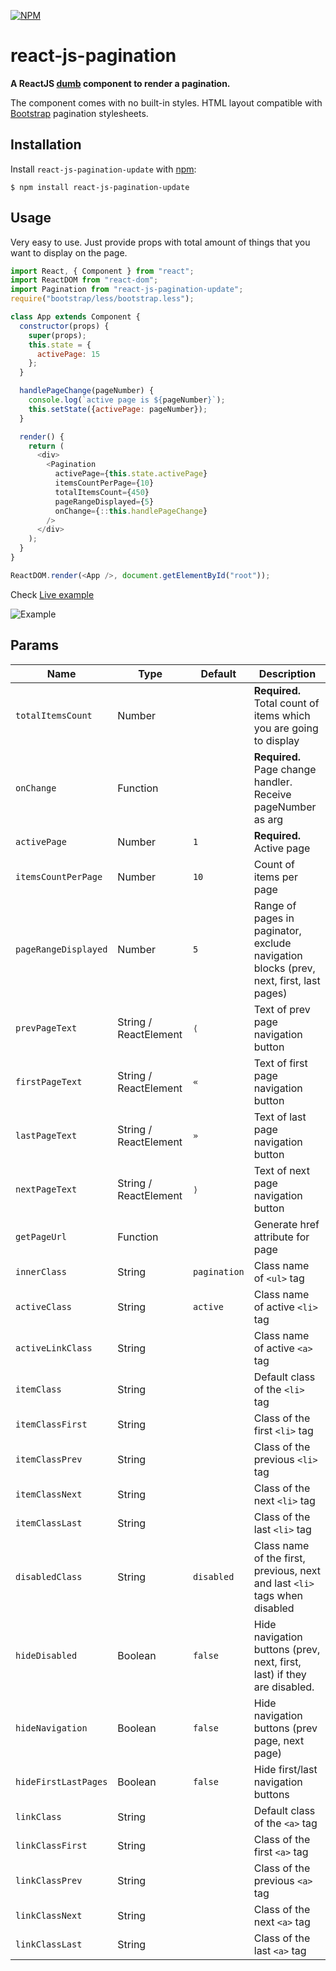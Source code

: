 [![NPM](https://nodei.co/npm/react-js-pagination-update.png?downloads=true)](https://nodei.co/npm/react-js-pagination-update/)

# react-js-pagination

**A ReactJS [dumb](https://medium.com/@dan_abramov/smart-and-dumb-components-7ca2f9a7c7d0) component to render a pagination.**

The component comes with no built-in styles. HTML layout compatible with [Bootstrap](http://getbootstrap.com/components/#pagination) pagination stylesheets.

## Installation

Install `react-js-pagination-update` with [npm](https://www.npmjs.com/):

```
$ npm install react-js-pagination-update
```

## Usage

Very easy to use. Just provide props with total amount of things that you want to display on the page.

```js
import React, { Component } from "react";
import ReactDOM from "react-dom";
import Pagination from "react-js-pagination-update";
require("bootstrap/less/bootstrap.less");

class App extends Component {
  constructor(props) {
    super(props);
    this.state = {
      activePage: 15
    };
  }

  handlePageChange(pageNumber) {
    console.log(`active page is ${pageNumber}`);
    this.setState({activePage: pageNumber});
  }

  render() {
    return (
      <div>
        <Pagination
          activePage={this.state.activePage}
          itemsCountPerPage={10}
          totalItemsCount={450}
          pageRangeDisplayed={5}
          onChange={::this.handlePageChange}
        />
      </div>
    );
  }
}

ReactDOM.render(<App />, document.getElementById("root"));

```

Check [Live example](http://vayser.github.io/react-js-pagination)

![Example](https://i.gyazo.com/9af4c2b9e20aa95a67597d3ca64efde3.png)

## Params

Name | Type | Default | Description
--- | --- | --- | --- |
`totalItemsCount` | Number | | **Required.** Total count of items which you are going to display
`onChange` | Function | | **Required.** Page change handler. Receive pageNumber as arg
`activePage` | Number | `1` | **Required.** Active page
`itemsCountPerPage` | Number | `10` | Count of items per  page
`pageRangeDisplayed` | Number | `5` | Range of pages in paginator, exclude navigation blocks (prev, next, first, last pages)
`prevPageText` | String / ReactElement | `⟨` | Text of prev page navigation button
`firstPageText` | String / ReactElement | `«` | Text of first page navigation button
`lastPageText` | String / ReactElement | `»` | Text of last page navigation button
`nextPageText` | String / ReactElement | `⟩` | Text of next page navigation button
`getPageUrl` | Function | | Generate href attribute for page
`innerClass` | String | `pagination` | Class name of `<ul>` tag
`activeClass` | String | `active` | Class name of active `<li>` tag
`activeLinkClass` | String |  | Class name of active `<a>` tag
`itemClass` | String | | Default class of the `<li>` tag
`itemClassFirst` | String | | Class of the first `<li>` tag
`itemClassPrev` | String | | Class of the previous `<li>` tag
`itemClassNext` | String | | Class of the next `<li>` tag
`itemClassLast` | String | | Class of the last `<li>` tag
`disabledClass` | String | `disabled` | Class name of the first, previous, next and last `<li>` tags when disabled
`hideDisabled` | Boolean | `false` | Hide navigation buttons (prev, next, first, last) if they are disabled.
`hideNavigation` | Boolean | `false` | Hide navigation buttons (prev page, next page)
`hideFirstLastPages` | Boolean | `false` | Hide first/last navigation buttons
`linkClass` | String | | Default class of the `<a>` tag
`linkClassFirst` | String | | Class of the first `<a>` tag
`linkClassPrev` | String | | Class of the previous `<a>` tag
`linkClassNext` | String | | Class of the next `<a>` tag
`linkClassLast` | String | | Class of the last `<a>` tag
